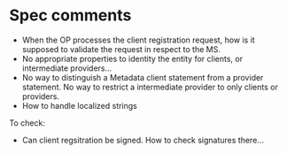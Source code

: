 

# Spec comments

* When the OP processes the client registration request, how is it supposed to validate the request in respect to the MS.
* No appropriate properties to identity the entity for clients, or intermediate providers...
* No way to distinguish a Metadata client statement from a provider statement. No way to restrict a intermediate provider to only clients or providers.
* How to handle localized strings




To check:

* Can client regsitration be signed. How to check signatures there...
